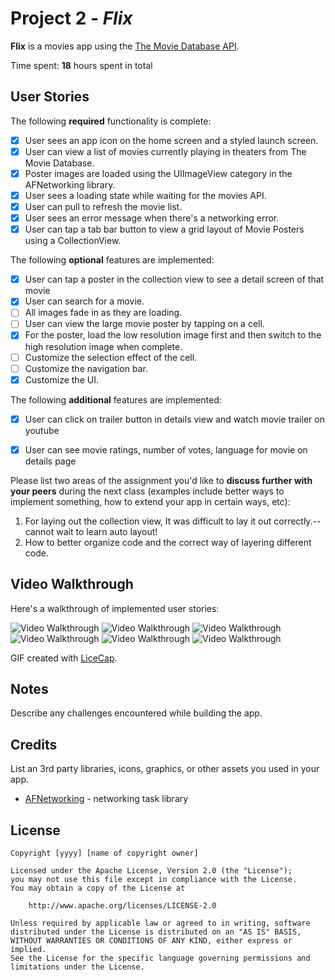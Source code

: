 # Project 2 - *Flix*

**Flix** is a movies app using the [The Movie Database API](http://docs.themoviedb.apiary.io/#).

Time spent: **18** hours spent in total

## User Stories

The following **required** functionality is complete:

- [x] User sees an app icon on the home screen and a styled launch screen.
- [x] User can view a list of movies currently playing in theaters from The Movie Database.
- [x] Poster images are loaded using the UIImageView category in the AFNetworking library.
- [x] User sees a loading state while waiting for the movies API.
- [x] User can pull to refresh the movie list.
- [x] User sees an error message when there's a networking error.
- [x] User can tap a tab bar button to view a grid layout of Movie Posters using a CollectionView.

The following **optional** features are implemented:

- [x] User can tap a poster in the collection view to see a detail screen of that movie
- [x] User can search for a movie.
- [ ] All images fade in as they are loading.
- [ ] User can view the large movie poster by tapping on a cell.
- [x] For the poster, load the low resolution image first and then switch to the high resolution image when complete.
- [ ] Customize the selection effect of the cell.
- [ ] Customize the navigation bar.
- [x] Customize the UI.

The following **additional** features are implemented:

- [x] User can click on trailer button in details view and watch movie trailer on youtube
- [x] User can see movie ratings, number of votes, language for movie on details page


Please list two areas of the assignment you'd like to **discuss further with your peers** during the next class (examples include better ways to implement something, how to extend your app in certain ways, etc):

1. For laying out the collection view, It was difficult to lay it out correctly.-- cannot wait to learn auto layout!
2. How to better organize code and the correct way of layering different code.

## Video Walkthrough

Here's a walkthrough of implemented user stories:

<img src='http://g.recordit.co/sOVHNSDm5m.gif' title='Video Walkthrough' width='' alt='Video Walkthrough' />
<img src='http://g.recordit.co/rmAMeuB2u2.gif' title='Video Walkthrough' width='' alt='Video Walkthrough' />
<img src='http://g.recordit.co/6lk1j4JyNf.gif' title='Video Walkthrough' width='' alt='Video Walkthrough' />
<img src='http://g.recordit.co/8V4zYwxPDT.gif' title='Video Walkthrough' width='' alt='Video Walkthrough' />
<img src='http://g.recordit.co/ONGG1ew2aU.gif' title='Video Walkthrough' width='' alt='Video Walkthrough' />
<img src='http://g.recordit.co/n5WHarVWLR.gif' title='Video Walkthrough' width='' alt='Video Walkthrough' />

GIF created with [LiceCap](http://www.cockos.com/licecap/).

## Notes

Describe any challenges encountered while building the app.

## Credits

List an 3rd party libraries, icons, graphics, or other assets you used in your app.

- [AFNetworking](https://github.com/AFNetworking/AFNetworking) - networking task library

## License

    Copyright [yyyy] [name of copyright owner]

    Licensed under the Apache License, Version 2.0 (the "License");
    you may not use this file except in compliance with the License.
    You may obtain a copy of the License at

        http://www.apache.org/licenses/LICENSE-2.0

    Unless required by applicable law or agreed to in writing, software
    distributed under the License is distributed on an "AS IS" BASIS,
    WITHOUT WARRANTIES OR CONDITIONS OF ANY KIND, either express or implied.
    See the License for the specific language governing permissions and
    limitations under the License.

